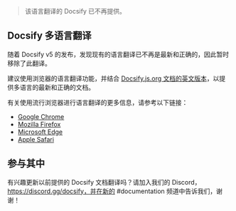 > 该语言翻译的 Docsify 已不再提供。

## Docsify 多语言翻译

随着 Docsify v5 的发布，发现现有的语言翻译已不再是最新和正确的，因此暂时移除了此翻译。

建议使用浏览器的语言翻译功能，并结合 [Docsify.js.org 文档的英文版本](https://docsify.js.org/#/?id=docsify)，以提供多语言的最新和正确的文档。

有关使用流行浏览器进行语言翻译的更多信息，请参考以下链接：

- [Google Chrome](https://support.google.com/chrome/answer/173424)
- [Mozilla Firefox](https://support.mozilla.org/en-US/kb/website-translation)
- [Microsoft Edge](https://support.microsoft.com/en-us/topic/use-microsoft-translator-in-microsoft-edge-browser-4ad1c6cb-01a4-4227-be9d-a81e127fcb0b)
- [Apple Safari](https://support.apple.com/en-ca/guide/safari/ibrw646b2ca2/)

## 参与其中

有兴趣更新以前提供的 Docsify 文档翻译吗？请加入我们的 Discord，https://discord.gg/docsify，并在新的 #documentation 频道中告诉我们，谢谢！
